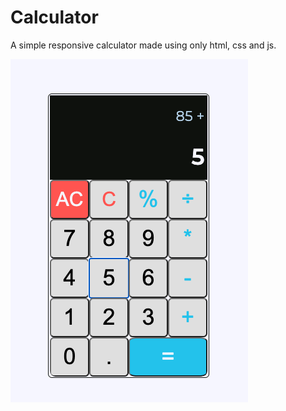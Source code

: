 # Calculator
A simple responsive calculator made using only html, css and js.

![calculator](/screenshot.png)
